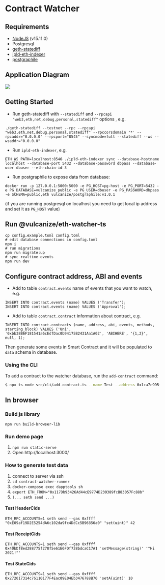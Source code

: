 # Contract Watcher

## Requirements

* [NodeJS](https://nodejs.org/en/) (v15.11.0)
* Postgresql
* [geth-statediff](https://github.com/vulcanize/go-ethereum/releases/tag/v1.9.11-statediff-0.0.8)
* [ipld-eth-indexer](https://github.com/vulcanize/ipld-eth-indexer)
* [postgraphile](https://github.com/vulcanize/postgraphile)


## Application Diagram

![](schema.png)

## Getting Started

* Run geth-statediff with `--statediff` and `--rpcapi "web3,eth,net,debug,personal,statediff"` options , e.g.
```
./geth-statediff --testnet --rpc --rpcapi "web3,eth,net,debug,personal,statediff" --rpccorsdomain '*' --rpcaddr="0.0.0.0" --rpcport="8545" --syncmode=full --statediff --ws --wsaddr="0.0.0.0"
```

* Run `ipld-eth-indexer`, e.g.
```
ETH_WS_PATH=localhost:8546 ./ipld-eth-indexer sync --database-hostname localhost --database-port 5432 --database-password dbpass --database-user dbuser --eth-chain-id 3
```

* Run postgraphile to expose data from database:

```
docker run -p 127.0.0.1:5000:5000 -e PG_HOST=pg-host -e PG_PORT=5432 -e PG_DATABASE=vulcanize_public -e PG_USER=dbuser -e PG_PASSWORD=dbpass -e SCHEMA=public,eth vulcanize/postgraphile:v1.0.1
```
(if you are running postgresql on localhost you need to get local ip address and set it as `PG_HOST` value)

## Run @vulcanize/eth-watcher-ts

```
cp config.example.toml config.toml
# edit database connections in config.toml
npm i
# run migrations
npm run migrate:up
# sync realtime events
npm run dev
```

## Configure contract address, ABI and events

* Add to table `contract.events` name of events that you want to watch, e.g.

```
INSERT INTO contract.events (name) VALUES ('Transfer');
INSERT INTO contract.events (name) VALUES ('Approval');
```

* Add to table `contract.contract` information about contract, e.g.

```
INSERT INTO contract.contracts (name, address, abi, events, methods, starting_block) VALUES ('Uni', '0xbb38B6F181541a6cEdfDac0b94175B2431Aa1A02', 'ABIHERE', '{1,2}', null, 1);
```

Then generate some events in Smart Contract and it will be populated to `data` schema in database.

### Using the CLI

To add a contract to the watcher database, run the `add-contract` command:

```bash
$ npx ts-node src/cli/add-contract.ts --name Test --address 0x1ca7c995f8eF0A2989BbcE08D5B7Efe50A584aa1 --source-path ./Test.sol --artifact-path ./Test.json
```

## In browser

### Build js library

`npm run build-browser-lib`

### Run demo page

1. `npm run static-serve`
2. Open http://localhost:3000/

### How to generate test data

1. connect to server via ssh
2. `cd contract-watcher-runner`
3. `docker-compose exec dapptools sh`
4. `export ETH_FROM="0x117Db93426Ad44cE9774D239389fcB83057Fc88b"`
5. `(... seth send ...)`

#### Test HeaderCids

`ETH_RPC_ACCOUNTS=1 seth send --gas 0xffff "0xE09af19D2E5254dA6c102da9fc4DdCc5B96856a0" "set(uint)" 42`

#### Test ReceiptCids

`ETH_RPC_ACCOUNTS=1 seth send --gas 0xffff 0x40bDf8ed288775f278f5e61E6FDf728bdcaC17A1 'setMessage(string)' '"Hi 2021!"'`

#### Test StateCids

`ETH_RPC_ACCOUNTS=1 seth send --gas 0xffff 0x272017314c76110177F4Eac09E04Eb3476788B70 'setA(uint)' 10`

